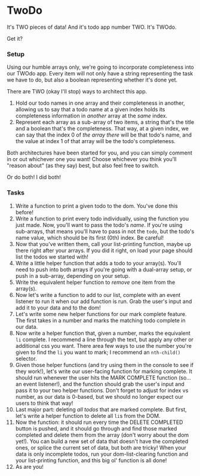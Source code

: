 # TwoDo

It's TWO pieces of data! And it's todo app number TWO. It's TWOdo.

Get it?


### Setup

Using our humble arrays only, we're going to incorporate completeness into our TWOdo app. Every item will not only have a string representing the task we have to do, but also a boolean representing whether it's done yet.

There are TWO (okay I'll stop) ways to architect this app.

1. Hold our todo names in one array and their completeness in another, allowing us to say that a todo name at a given index holds its completeness information in *another* array at the *same* index.
2. Represent each array as a sub-array of two items, a string that's the title and a boolean that's the completeness. That way, at a given index, we can say that the index 0 of *the array there* will be that todo's name, and the value at index 1 of that array will be the todo's completeness.

Both architectures have been started for you, and you can simply comment in or out whichever one you want! Choose whichever you think you'll "reason about" (as they say) best, but also feel free to switch.

Or do both! I did both!


### Tasks

1. Write a function to print a given todo to the dom. You've done this before!
2. Write a function to print every todo individually, using the function you just made. Now, you'll want to pass the todo's *name*. If you're using sub-arrays, that means you'll have to pass in not the `todo`, but the todo's name value, which should be its first (0th) index. Be careful!
3. Now that you've written them, call your list-printing function, maybe up there right after your arrays. If you did it right, on load your page should list the todos we started with!
4. Write a little helper function that adds a todo to your array(s). You'll need to push into both arrays if you're going with a dual-array setup, or push in a sub-array, depending on your setup.
5. Write the equivalent helper function to *remove* one item from the array(s).
6. Now let's write a function to add to our list, complete with an event listener to run it when our add function is run. Grab the user's input and add it to your data and to the dom!
7. Let's write some new helper functions for our mark complete feature. The first takes in a number and marks the matching todo complete in our data.
8. Now write a helper function that, given a number, marks the equivalent `li` complete. I recommend a line through the text, but apply any other or additional css you want. There area few ways to use the number you're given to find the `li` you want to mark; I recommend an `nth-child()` selector.
9. Given those helper functions (and try using them in the console to see if they work!), let's write our user-facing function for marking complete. It should run whenever the user hits the MARK COMPLETE function (so... an event listener!), and the function should grab the user's input and pass it to your two helper functions. Don't forget to adjust for index vs number, as our data is 0-based, but we should no longer expect our users to think that way!
10. Last major part: deleting *all todos* that are marked complete. But first, let's write a helper function to delete all `li`s from the DOM.
11. Now the function: it should run every time the DELETE COMPLETED button is pushed, and it should go through and find those marked completed and delete them from the array (don't worry about the dom yet!). You can build a new set of data that doesn't have the completed ones, or splice the current set of data, but both are tricky! When your data is only incomplete todos, run your dom-list-clearing function and your list-printing function, and this big ol' function is all done!
12. As are you!